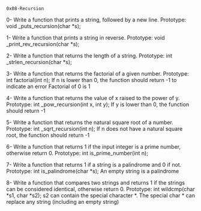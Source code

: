 	0x08-Recursion

0- Write a function that prints a string, followed by a new line.
	Prototype: void _puts_recursion(char *s);

1- Write a function that prints a string in reverse.
	Prototype: void _print_rev_recursion(char *s);

2- Write a function that returns the length of a string.
	Prototype: int _strlen_recursion(char *s);

3- Write a function that returns the factorial of a given number.
	Prototype: int factorial(int n);
	If n is lower than 0, the function should return -1 		to indicate an error
	Factorial of 0 is 1

4- Write a function that returns the value of x raised to the power of y.
	Prototype: int _pow_recursion(int x, int y);
	If y is lower than 0, the function should return -1

5- Write a function that returns the natural square root of a number.	Prototype: int _sqrt_recursion(int n);
	If n does not have a natural square root, the function should return -1

6- Write a function that returns 1 if the input integer is a prime number, otherwise return 0.
	Prototype: int is_prime_number(int n);

7- Write a function that returns 1 if a string is a palindrome and 0 if not.
	Prototype: int is_palindrome(char *s);
	An empty string is a palindrome

8- Write a function that compares two strings and returns 1 if the strings can be considered identical, otherwise return 0.
	Prototype: int wildcmp(char *s1, char *s2);
	s2 can contain the special character *.
	The special char * can replace any string (including an empty string)

